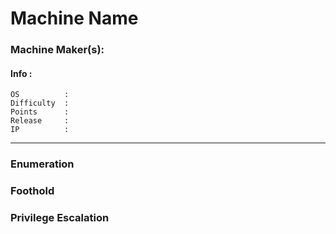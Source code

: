 # Machine Name
### Machine Maker(s):

#### Info :
``` 
OS          : 
Difficulty  : 
Points      : 
Release     : 
IP          : 
```
---
### Enumeration
### Foothold
### Privilege Escalation